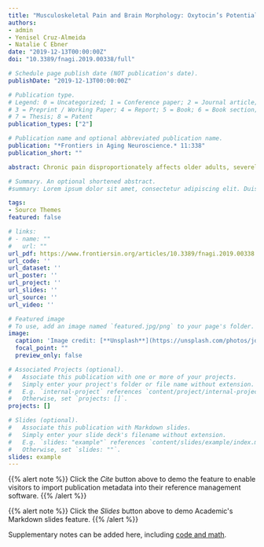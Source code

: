 ```yaml
---
title: "Musculoskeletal Pain and Brain Morphology: Oxytocin’s Potential as a Treatment for Chronic Pain in Aging"
authors:
- admin
- Yenisel Cruz-Almeida
- Natalie C Ebner
date: "2019-12-13T00:00:00Z"
doi: "10.3389/fnagi.2019.00338/full"

# Schedule page publish date (NOT publication's date).
publishDate: "2019-12-13T00:00:00Z"

# Publication type.
# Legend: 0 = Uncategorized; 1 = Conference paper; 2 = Journal article;
# 3 = Preprint / Working Paper; 4 = Report; 5 = Book; 6 = Book section;
# 7 = Thesis; 8 = Patent
publication_types: ["2"]

# Publication name and optional abbreviated publication name.
publication: "*Frontiers in Aging Neuroscience.* 11:338"
publication_short: ""

abstract: Chronic pain disproportionately affects older adults, severely impacting quality of life and independent living, with musculoskeletal pain most prevalent. Chronic musculoskeletal pain is associated with specific structural alterations in the brain and interindividual variability in brain structure is likely an important contributor to susceptibility for the development of chronic pain. However, understanding of age-related structural changes in the brain and their associations with chronic musculoskeletal pain is currently limited. Oxytocin (OT), a neuropeptide present in the periphery and central nervous system, has been implicated in pain attenuation. Variation of the endogenous OT system (e.g., OT receptor genotype, blood, saliva, and cerebrospinal fluid OT levels) is associated with morphology in brain regions involved in pain processing and modulation. Intranasal OT administration has been shown to attenuate pain. Yet, studies investigating the efficacy of OT for management of chronic musculoskeletal pain are lacking, including among older individuals who are particularly susceptible to the development of chronic musculoskeletal pain. The goal of this focused narrative review was to synthesize previously parallel lines of work on the relationships between chronic pain, brain morphology, and OT in the context of aging. Based on the existing evidence, we propose that research on the use of intranasal OT administration as an intervention for chronic pain in older adults is needed and constitutes a promising future direction for this field. The paper concludes with suggestions for future research in the emerging field, guided by our proposed Model of Oxytocin’s Anagelsic and Brain Structural Effects in Aging.

# Summary. An optional shortened abstract.
#summary: Lorem ipsum dolor sit amet, consectetur adipiscing elit. Duis posuere tellus ac convallis placerat. Proin tincidunt magna sed #ex sollicitudin condimentum.

tags:
- Source Themes
featured: false

# links:
# - name: ""
#   url: ""
url_pdf: https://www.frontiersin.org/articles/10.3389/fnagi.2019.00338
url_code: ''
url_dataset: ''
url_poster: ''
url_project: ''
url_slides: ''
url_source: ''
url_video: ''

# Featured image
# To use, add an image named `featured.jpg/png` to your page's folder. 
image:
  caption: 'Image credit: [**Unsplash**](https://unsplash.com/photos/jdD8gXaTZsc)'
  focal_point: ""
  preview_only: false

# Associated Projects (optional).
#   Associate this publication with one or more of your projects.
#   Simply enter your project's folder or file name without extension.
#   E.g. `internal-project` references `content/project/internal-project/index.md`.
#   Otherwise, set `projects: []`.
projects: []

# Slides (optional).
#   Associate this publication with Markdown slides.
#   Simply enter your slide deck's filename without extension.
#   E.g. `slides: "example"` references `content/slides/example/index.md`.
#   Otherwise, set `slides: ""`.
slides: example
---
```


{{% alert note %}}
Click the *Cite* button above to demo the feature to enable visitors to import publication metadata into their reference management software.
{{% /alert %}}

{{% alert note %}}
Click the *Slides* button above to demo Academic's Markdown slides feature.
{{% /alert %}}

Supplementary notes can be added here, including [code and math](https://sourcethemes.com/academic/docs/writing-markdown-latex/).
